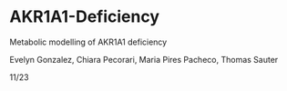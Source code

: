 # AKR1A1-Deficiency

Metabolic modelling of AKR1A1 deficiency

Evelyn Gonzalez, Chiara Pecorari, Maria Pires Pacheco, Thomas Sauter

11/23

